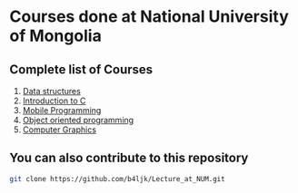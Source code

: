 # Courses done at National University of Mongolia

## Complete list of Courses

1. [Data structures](https://github.com/b4ljk/Lecture_at_NUM/tree/main/dataStructure)
2. [Introduction to C](https://github.com/b4ljk/Lecture_at_NUM/tree/main/Introduction%20to%20C)
3. [Mobile Programming](https://github.com/b4ljk/AndroidStudioProjects)
4. [Object oriented programming](https://github.com/b4ljk/Lecture_at_NUM/tree/main/oop)
5. [Computer Graphics](https://github.com/b4ljk/Lecture_at_NUM/tree/main/CG)

## You can also contribute to this repository

```bash
git clone https://github.com/b4ljk/Lecture_at_NUM.git
```
